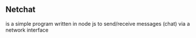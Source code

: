 ## Netchat

is a simple program written in node js to send/receive messages (chat) via a network interface